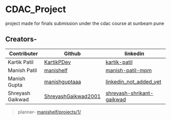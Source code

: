 # CDAC_Project
project made for finals submission under the cdac course at sunbeam pune

## Creators-

|Contributer | Github | linkedin |
|---------|---------|---------|
| Kartik Patil | [KartikPDev](https://github.com/KartikPDev) | [kartik-patil](https://www.linkedin.com/in/kartik-patil-b39917204/) |
| Manish Patil | [manishelf](https://github.com/manishelf/) |  [manish-patil-mpm](https://www.linkedin.com/in/manish-patil-mpm) |
| Manish Gupta | [manishguptaaa](https://github.com/manishguptaaa) |  [linkedin_not_added_yet]() |
| Shreyash Gaikwad | [ShreyashGaikwad2001](https://github.com/ShreyashGaikwad2001) |  [shreyash-shrikant-gaikwad](https://www.linkedin.com/in/shreyash-shrikant-gaikwad) |

>planner-
>[manishelf/projects/1/](https://github.com/users/manishelf/projects/1/)
